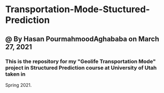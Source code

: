 # Transportation-Mode-Stuctured-Prediction

## @ By Hasan PourmahmoodAghababa on March 27, 2021

### This is the repository for my "Geolife Transportation Mode" project in Structured Prediction course at University of Utah taken in 
Spring 2021.
